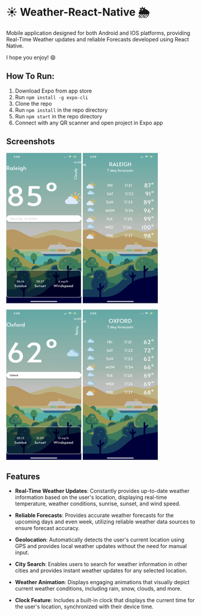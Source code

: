 # ☀️ Weather-React-Native 🌦️
Mobile application designed for both Android and IOS platforms, providing Real-Time Weather updates and reliable Forecasts developed using React Native.

I hope you enjoy! 😄

## How To Run:
1. Download Expo from app store
2. Run ```npm install -g expo-cli```
3. Clone the repo
4. Run ```npm install``` in the repo directory
5. Run ```npm start``` in the repo directory
6. Connect with any QR scanner and open project in Expo app

## Screenshots
<p float="left">
<img src="https://github.com/Jfudge95/Weather-React-Native/blob/main/assets/Demo/Raleigh%20Weather.png" width="200" height="400" />
<img src="https://github.com/Jfudge95/Weather-React-Native/blob/main/assets/Demo/Raleigh%20Forecast.png" width="200" height="400" />
</p>
<p float="left">
<img src="https://github.com/Jfudge95/Weather-React-Native/blob/main/assets/Demo/Oxford%20Weather.png" width="200" height="400" />
<img src="https://github.com/Jfudge95/Weather-React-Native/blob/main/assets/Demo/Oxford%20Forecast.png" width="200" height="400" />
</p>

## Features
- **Real-Time Weather Updates**: Constantly provides up-to-date weather information based on the user's location, displaying real-time temperature, weather conditions, sunrise, sunset, and wind speed.

- **Reliable Forecasts**: Provides accurate weather forecasts for the upcoming days and even week, utilizing reliable weather data sources to ensure forecast accuracy.

- **Geolocation**: Automatically detects the user's current location using GPS and provides local weather updates without the need for manual input.

- **City Search**: Enables users to search for weather information in other cities and provides instant weather updates for any selected location.

- **Weather Animation**: Displays engaging animations that visually depict current weather conditions, including rain, snow, clouds, and more.

- **Clock Feature**: Includes a built-in clock that displays the current time for the user's location, synchronized with their device time.
